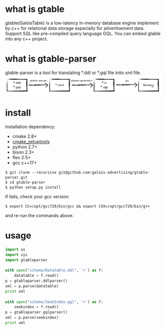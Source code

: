 
# what is gtable

gtable(GaloisTable) is a low-latency in-menory database engine implement by c++ for relational data storage especially for advertisement data. Support SQL like pre-compiled query language GQL. You can embed gtable into any c++ project.

# what is gtable-parser

gtable-parser is a tool for translating *.ddl or *.gql file inito xml file.
![gtable-parser](./gtable-parser.png)

# install

Installation dependency:
* cmake 2.8+
* [cmake_setuptools](https://github.com/galois-advertising/cmake_setup)
* python 2.7+
* bison 2.3+
* flex 2.5+
* gcc c++17+

```
$ git clone --recursive git@github.com:galois-advertising/gtable-parser.git
$ cd gtable-parser
$ python setup.py install
```

If fails, check your gcc version:

```
$ export CC=/opt/gcc720/bin/gcc && export CXX=/opt/gcc720/bin/g++
```
and re-run the commands above.

# usage

```python
import os
import sys
import gtableparser

with open("schema/Datatable.ddl", 'r') as f: 
    datatable = f.read()
p = gtableparser.ddlparser()
xml = p.parse(datatable)
print xml

with open("schema/SeekIndex.gql", 'r') as f: 
    seekindex = f.read()
p = gtableparser.gqlparser()
xml = p.parse(seekindex)
print xml
```

